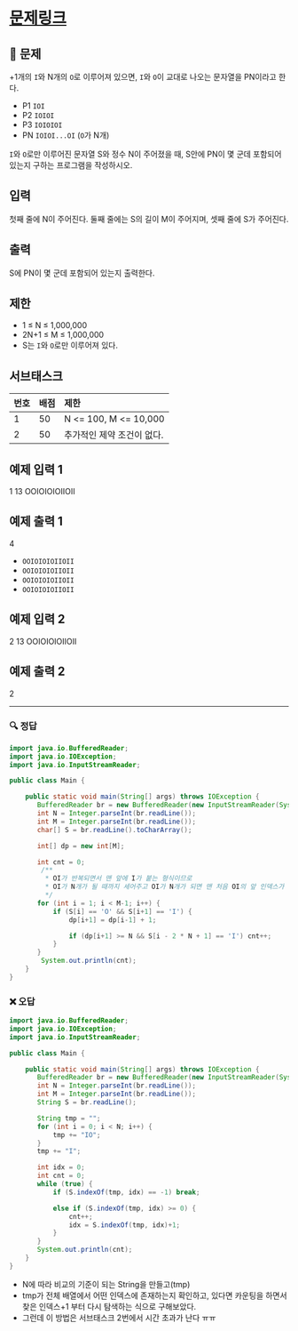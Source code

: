 # [문제링크](https://www.acmicpc.net/problem/5525)

## 📝 문제

+1개의 `I`와 N개의 `O`로 이루어져 있으면, `I`와 `O`이 교대로 나오는 문자열을 PN이라고 한다.

-   P1 `IOI`
-   P2 `IOIOI`
-   P3 `IOIOIOI`
-   PN `IOIOI...OI` (`O`가 N개)

`I`와 `O`로만 이루어진 문자열 S와 정수 N이 주어졌을 때, S안에 PN이 몇 군데 포함되어 있는지 구하는 프로그램을 작성하시오.

## 입력

첫째 줄에 N이 주어진다. 둘째 줄에는 S의 길이 M이 주어지며, 셋째 줄에 S가 주어진다.

## 출력

S에 PN이 몇 군데 포함되어 있는지 출력한다.

## 제한

-   1 ≤ N ≤ 1,000,000
-   2N+1 ≤ M ≤ 1,000,000
-   S는 `I`와 `O`로만 이루어져 있다.

## 서브태스크

| 번호 | 배점 | 제한                  |
|:---- |:---- |:--------------------- |
| 1    | 50   | N <= 100, M <= 10,000 |
| 2    | 50   | 추가적인 제약 조건이 없다.                      |


## 예제 입력 1 

1
13
OOIOIOIOIIOII

## 예제 출력 1 

4

-   `OOIOIOIOIIOII`
-   `OOIOIOIOIIOII`
-   `OOIOIOIOIIOII`
-   `OOIOIOIOIIOII`

## 예제 입력 2

2
13
OOIOIOIOIIOII

## 예제 출력 2 

2

---

### 🔍 정답

```java
import java.io.BufferedReader;
import java.io.IOException;
import java.io.InputStreamReader;

public class Main {

    public static void main(String[] args) throws IOException {
       BufferedReader br = new BufferedReader(new InputStreamReader(System.in));
       int N = Integer.parseInt(br.readLine());
       int M = Integer.parseInt(br.readLine());
       char[] S = br.readLine().toCharArray();

       int[] dp = new int[M];

       int cnt = 0;
        /**
         * OI가 반복되면서 맨 앞에 I가 붙는 형식이므로
         * OI가 N개가 될 때까지 세어주고 OI가 N개가 되면 맨 처음 OI의 앞 인덱스가 I인지 확인해서 카운팅!
         */
       for (int i = 1; i < M-1; i++) {
           if (S[i] == 'O' && S[i+1] == 'I') {
               dp[i+1] = dp[i-1] + 1;

               if (dp[i+1] >= N && S[i - 2 * N + 1] == 'I') cnt++;
           }
       }
        System.out.println(cnt);
    }
}
```


### ❌ 오답

```java
import java.io.BufferedReader;
import java.io.IOException;
import java.io.InputStreamReader;

public class Main {

    public static void main(String[] args) throws IOException {
       BufferedReader br = new BufferedReader(new InputStreamReader(System.in));
       int N = Integer.parseInt(br.readLine());
       int M = Integer.parseInt(br.readLine());
       String S = br.readLine();

       String tmp = "";
       for (int i = 0; i < N; i++) {
           tmp += "IO";
       }
       tmp += "I";

       int idx = 0;
       int cnt = 0;
       while (true) {
           if (S.indexOf(tmp, idx) == -1) break;

           else if (S.indexOf(tmp, idx) >= 0) {
               cnt++;
               idx = S.indexOf(tmp, idx)+1;
           }
       }
       System.out.println(cnt);
    }
}
```
- N에 따라 비교의 기준이 되는 String을 만들고(tmp)
- tmp가 전체 배열에서 어떤 인덱스에 존재하는지 확인하고, 있다면 카운팅을 하면서 찾은 인덱스+1 부터 다시 탐색하는 식으로 구해보았다.
- 그런데 이 방법은 서브태스크 2번에서 시간 초과가 난다 ㅠㅠ